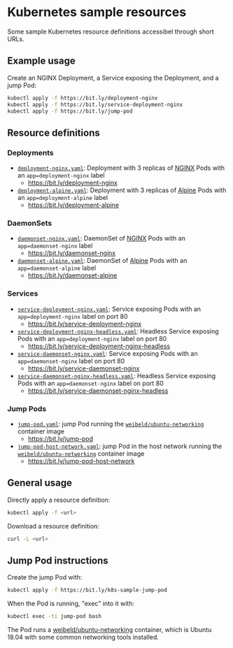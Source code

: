 # Kubernetes sample resources

Some sample Kubernetes resource definitions accessibel through short URLs.

## Example usage

Create an NGINX Deployment, a Service exposing the Deployment, and a jump Pod:

```bash
kubectl apply -f https://bit.ly/deployment-nginx
kubectl apply -f https://bit.ly/service-deployment-nginx
kubectl apply -f https://bit.ly/jump-pod
```

## Resource definitions

### Deployments

- [`deployment-nginx.yaml`](deployment-nginx.yaml): Deployment with 3 replicas of [NGINX](https://hub.docker.com/_/nginx) Pods with an `app=deployment-nginx` label
    - <https://bit.ly/deployment-nginx>
- [`deployment-alpine.yaml`](deployment-alpine.yaml): Deployment with 3 replicas of [Alpine](https://hub.docker.com/_/alpine) Pods with an `app=deployment-alpine` label
    - <https://bit.ly/deployment-alpine>

### DaemonSets

- [`daemonset-nginx.yaml`](daemonset-nginx.yaml): DaemonSet of [NGINX](https://hub.docker.com/_/nginx) Pods with an `app=daemonset-nginx` label
    - <https://bit.ly/daemonset-nginx>
- [`daemonset-alpine.yaml`](deployment-alpine.yaml): DaemonSet of [Alpine](https://hub.docker.com/_/alpine) Pods with an `app=daemonset-alpine` label
    - <https://bit.ly/daemonset-alpine>

### Services 

- [`service-deployment-nginx.yaml`](service-deployment-nginx.yaml): Service exposing Pods with an `app=deployment-nginx` label on port 80
    - <https://bit.ly/service-deployment-nginx>
- [`service-deployment-nginx-headless.yaml`](service-deployment-nginx-headless.yaml): Headless Service exposing Pods with an `app=deployment-nginx` label on port 80
    - <https://bit.ly/service-deployment-nginx-headless>
- [`service-daemonset-nginx.yaml`](service-daemonset-nginx.yaml): Service exposing Pods with an `app=daemonset-nginx` label on port 80
    - <https://bit.ly/service-daemonset-nginx>
- [`service-daemonset-nginx-headless.yaml`](service-daemonset-nginx-headless.yaml): Headless Service exposing Pods with an `app=daemonset-nginx` label on port 80
    - <https://bit.ly/service-daemonset-nginx-headless>

### Jump Pods

- [`jump-pod.yaml`](jump-pod.yaml): jump Pod running the [`weibeld/ubuntu-networking`](https://hub.docker.com/repository/docker/weibeld/ubuntu-networking) container image
    - <https://bit.ly/jump-pod>
- [`jump-pod-host-network.yaml`](jump-pod-host-network.yaml): jump Pod in the host network running the [`weibeld/ubuntu-networking`](https://hub.docker.com/repository/docker/weibeld/ubuntu-networking) container image
    - <https://bit.ly/jump-pod-host-network>

## General usage

Directly apply a resource definition:

```bash
kubectl apply -f <url>
```

Download a resource definition:

```bash
curl -L <url>
```

## Jump Pod instructions

Create the jump Pod with:

```bash
kubectl apply -f https://bit.ly/k8s-sample-jump-pod
```

When the Pod is running, "exec" into it with:

```bash
kubectl exec -ti jump-pod bash
```

The Pod runs a [weibeld/ubuntu-networking](https://github.com/weibeld/docker-ubuntu-networking) container, which is Ubuntu 18.04 with some common networking tools installed.
